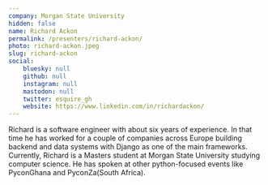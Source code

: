 ```yaml
---
company: Morgan State University
hidden: false
name: Richard Ackon
permalink: /presenters/richard-ackon/
photo: richard-ackon.jpeg
slug: richard-ackon
social:
    bluesky: null
    github: null
    instagram: null
    mastodon: null
    twitter: esquire_gh
    website: https://www.linkedin.com/in/richardackon/
---
```


Richard is a software engineer with about six years of experience. In that time he has worked for a couple of companies across Europe building backend and data systems with Django as one of the main frameworks. Currently, Richard is a Masters student at Morgan State University studying computer science.
He has spoken at other python-focused events like PyconGhana and PyconZa(South Africa).
